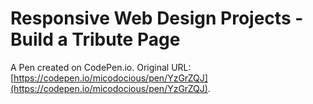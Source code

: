 # Responsive Web Design Projects - Build a Tribute Page

A Pen created on CodePen.io. Original URL: [https://codepen.io/micodocious/pen/YzGrZQJ](https://codepen.io/micodocious/pen/YzGrZQJ).


